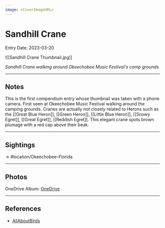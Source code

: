 ```yaml
---
image: <CoverImageURL>
---
```


# Sandhill Crane
Entry Date: 2023-03-20

![[Sandhill Crane Thumbnail.jpg]]

*Sandhill Crane walking around Okeechobee Music Festival's camp grounds*

---------------------------------------------------------------
## Notes

This is the first compendium entry whose thumbnail was taken with a phone camera. First seen at Okeechobee Music Festival walking around the camping grounds. Cranes are actually not closely related to Herons such as the [[Great Blue Heron]], [[Green Heron]], [[Little Blue Heron]], [[Snowy Egret]], [[Great Egret]], [[Reddish Egret]]. This elegant crane spots brown plumage with a red cap above their beak.

---------------------------------------------------------------
## Sightings

-> #location/Okeechobee-Florida

---------------------------------------------------------------
## Photos
OneDrive Album: [OneDrive](https://1drv.ms/u/s!AvaIuMdCo_w-hM0uIRfLGhWOJALy_w?e=kxgv5V)

---------------------------------------------------------------
## References
- [AllAboutBirds](https://www.allaboutbirds.org/guide/Sandhill_Crane/overview)